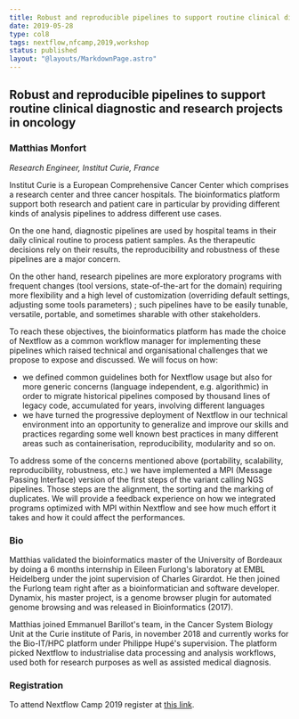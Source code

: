 ```yaml
---
title: Robust and reproducible pipelines to support routine clinical diagnostic and research projects in oncology
date: 2019-05-28
type: col8
tags: nextflow,nfcamp,2019,workshop
status: published
layout: "@layouts/MarkdownPage.astro"
---
```


## Robust and reproducible pipelines to support routine clinical diagnostic and research projects in oncology

### Matthias Monfort
*Research Engineer, Institut Curie, France*

Institut Curie is a European Comprehensive Cancer Center which comprises a research center and three cancer hospitals. The bioinformatics platform support both research and patient care in particular by providing different kinds of analysis pipelines to address different use cases.

On the one hand, diagnostic pipelines are used by hospital teams in their daily clinical routine to process patient samples. As the therapeutic decisions rely on their results,  the reproducibility and robustness of these pipelines are a major concern.

On the other hand, research pipelines are more exploratory programs with frequent changes (tool versions, state-of-the-art for the domain) requiring more flexibility and a high level of customization (overriding default settings, adjusting some tools parameters) ; such pipelines have to be easily tunable, versatile, portable, and sometimes sharable with other stakeholders.

To reach these objectives, the bioinformatics platform has made the choice of Nextflow as a common workflow manager for implementing these pipelines which raised technical and organisational challenges that we propose to expose and discussed. We will focus on how:
- we defined  common guidelines both for Nextflow usage but also for more generic concerns (language independent, e.g. algorithmic) in order to migrate historical pipelines composed by thousand lines of legacy code, accumulated for years, involving different languages
- we have turned the progressive deployment of Nextflow in our technical environment into an opportunity to generalize and improve our skills and practices regarding some well known best practices in many different areas such as containerisation, reproducibility, modularity and so on.

To address some of the concerns mentioned above (portability, scalability, reproducibility, robustness, etc.) we have implemented a MPI (Message Passing Interface) version of the first steps of the variant calling NGS pipelines. Those steps are the alignment, the sorting and the marking of duplicates. We will provide a feedback experience on how we integrated programs optimized with MPI  within Nextflow and see how much effort it takes and how it could affect the performances.

### Bio

Matthias validated the bioinformatics master of the University of Bordeaux by doing a 6 months internship in Eileen Furlong's laboratory at EMBL Heidelberg under the joint supervision of Charles Girardot. He then joined the Furlong team right after as a bioinformatician and software developer. Dynamix, his master project, is a genome browser plugin for automated genome browsing and was released in Bioinformatics (2017).

Matthias joined Emmanuel Barillot's team, in the Cancer System Biology Unit at the Curie institute of Paris, in november 2018 and currently works for the Bio-IT/HPC platform under Philippe Hupé's supervision. The platform picked Nextflow to industrialise data processing and analysis workflows, used both for research purposes as well as assisted medical diagnosis.


### Registration

To attend Nextflow Camp 2019 register at [this link](https://www.crg.eu/en/event/coursescrg-nextflow-2019).
